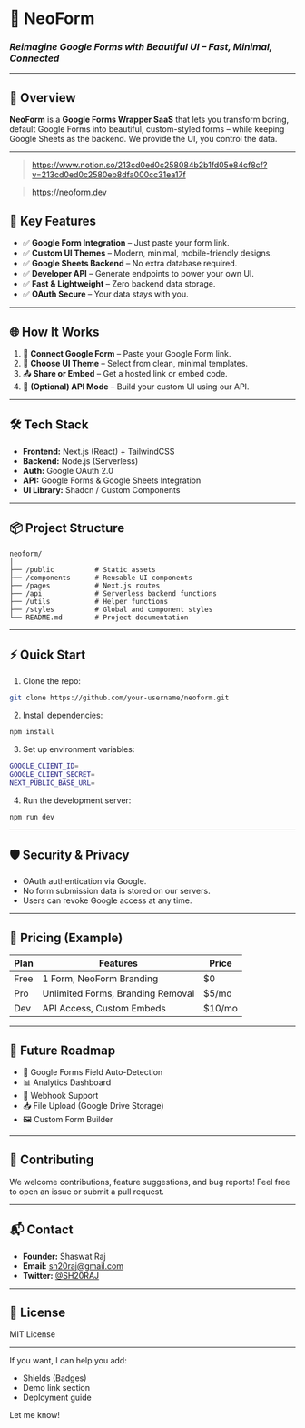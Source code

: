 # 🌟 NeoForm

### *Reimagine Google Forms with Beautiful UI – Fast, Minimal, Connected*

---

## 🚀 Overview

**NeoForm** is a **Google Forms Wrapper SaaS** that lets you transform boring, default Google Forms into beautiful, custom-styled forms – while keeping Google Sheets as the backend.
We provide the UI, you control the data.

---

> https://www.notion.so/213cd0ed0c258084b2b1fd05e84cf8cf?v=213cd0ed0c2580eb8dfa000cc31ea17f

> https://neoform.dev

## 🎯 Key Features

* ✅ **Google Form Integration** – Just paste your form link.
* ✅ **Custom UI Themes** – Modern, minimal, mobile-friendly designs.
* ✅ **Google Sheets Backend** – No extra database required.
* ✅ **Developer API** – Generate endpoints to power your own UI.
* ✅ **Fast & Lightweight** – Zero backend data storage.
* ✅ **OAuth Secure** – Your data stays with you.

---

## 🌐 How It Works

1. 🔗 **Connect Google Form** – Paste your Google Form link.
2. 🎨 **Choose UI Theme** – Select from clean, minimal templates.
3. 📤 **Share or Embed** – Get a hosted link or embed code.
4. 🧩 **(Optional) API Mode** – Build your custom UI using our API.

---

## 🛠️ Tech Stack

* **Frontend:** Next.js (React) + TailwindCSS
* **Backend:** Node.js (Serverless)
* **Auth:** Google OAuth 2.0
* **API:** Google Forms & Google Sheets Integration
* **UI Library:** Shadcn / Custom Components

---

## 📦 Project Structure

```plaintext
neoform/
│
├── /public          # Static assets
├── /components      # Reusable UI components
├── /pages           # Next.js routes
├── /api             # Serverless backend functions
├── /utils           # Helper functions
├── /styles          # Global and component styles
└── README.md        # Project documentation
```

---

## ⚡ Quick Start

1. Clone the repo:

```bash
git clone https://github.com/your-username/neoform.git
```

2. Install dependencies:

```bash
npm install
```

3. Set up environment variables:

```bash
GOOGLE_CLIENT_ID=
GOOGLE_CLIENT_SECRET=
NEXT_PUBLIC_BASE_URL=
```

4. Run the development server:

```bash
npm run dev
```

---

## 🛡️ Security & Privacy

* OAuth authentication via Google.
* No form submission data is stored on our servers.
* Users can revoke Google access at any time.

---

## 💸 Pricing (Example)

| Plan | Features                          | Price   |
| ---- | --------------------------------- | ------- |
| Free | 1 Form, NeoForm Branding          | \$0     |
| Pro  | Unlimited Forms, Branding Removal | \$5/mo  |
| Dev  | API Access, Custom Embeds         | \$10/mo |

---

## 🌱 Future Roadmap

* 🔁 Google Forms Field Auto-Detection
* 📊 Analytics Dashboard
* 🔗 Webhook Support
* 📥 File Upload (Google Drive Storage)
* 🖼️ Custom Form Builder

---

## 🤝 Contributing

We welcome contributions, feature suggestions, and bug reports!
Feel free to open an issue or submit a pull request.

---

## 📬 Contact

* **Founder:** Shaswat Raj
* **Email:** [sh20raj@gmail.com](mailto:sh20raj@gmail.com)
* **Twitter:** [@SH20RAJ](https://twitter.com/SH20RAJ)

---

## 📃 License

MIT License

---

If you want, I can help you add:

* Shields (Badges)
* Demo link section
* Deployment guide

Let me know!
